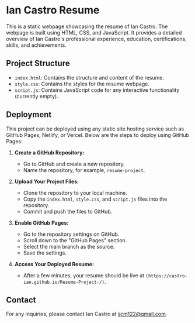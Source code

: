 # Ian Castro Resume

This is a static webpage showcasing the resume of Ian Castro. The webpage is built using HTML, CSS, and JavaScript. It provides a detailed overview of Ian Castro's professional experience, education, certifications, skills, and achievements.

## Project Structure


- `index.html`: Contains the structure and content of the resume.
- `style.css`: Contains the styles for the resume webpage.
- `script.js`: Contains JavaScript code for any interactive functionality (currently empty).

## Deployment

This project can be deployed using any static site hosting service such as GitHub Pages, Netlify, or Vercel. Below are the steps to deploy using GitHub Pages:

1. **Create a GitHub Repository:**
   - Go to GitHub and create a new repository.
   - Name the repository, for example, `resume-project`.

2. **Upload Your Project Files:**
   - Clone the repository to your local machine.
   - Copy the `index.html`, `style.css`, and `script.js` files into the repository.
   - Commit and push the files to GitHub.

3. **Enable GitHub Pages:**
   - Go to the repository settings on GitHub.
   - Scroll down to the "GitHub Pages" section.
   - Select the main branch as the source.
   - Save the settings.

4. **Access Your Deployed Resume:**
   - After a few minutes, your resume should be live at `(https://castro-ian.github.io/Resume-Project-/)`.

## Contact

For any inquiries, please contact Ian Castro at [ijcm122@gmail.com](mailto:ijcm122@gmail.com).
